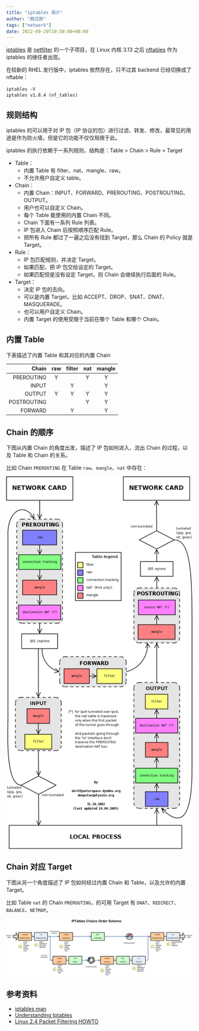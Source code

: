 ```yaml
---
title: "iptables 简介"
author: "颇忒脱"
tags: ["network"]
date: 2022-09-20T10:50:00+08:00
---
```


<!--more-->

[iptables][ipt] 是 [netfilter][nf-site] 的一个子项目，在 Linux 内核 3.13 之后 [nftables][nft] 作为 iptables 的继任者出现。

在较新的 RHEL 发行版中，iptables 依然存在，只不过其 backend 已经切换成了 nftable：

```shell
iptables -V
iptables v1.8.4 (nf_tables)
```

## 规则结构

iptables 的可以用于对 IP 包（IP 协议的包）进行过滤、转发、修改，最常见的用途是作为防火墙，但是它的功能不仅仅局限于此。

iptables 的执行依赖于一系列规则，结构是：Table > Chain > Rule > Target

* Table：
  * 内置 Table 有 filter、nat、mangle、raw。
  * 不允许用户自定义 table。
* Chain：
  * 内置 Chain：INPUT、FORWARD、PREROUTING、POSTROUTING、OUTPUT。
  * 用户也可以自定义 Chain。
  * 每个 Table 能使用的内置 Chain 不同。
  * Chain 下面有一系列 Rule 列表。
  * IP 包进入 Chain 后按照顺序匹配 Rule。
  * 把所有 Rule 都过了一遍之后没有找到 Target，那么 Chain 的 Policy 就是 Target。
* Rule：
  * IP 包匹配规则，并决定 Target。
  * 如果匹配，把 IP 包交给设定的 Target。
  * 如果匹配但是没有设定 Target，则 Chain 会继续执行后面的 Rule。
* Target：
  * 决定 IP 包的去向。
  * 可以是内置 Target，比如 ACCEPT、DROP、SNAT、DNAT、MASQUERADE。
  * 也可以用户自定义 Chain。
  * 内置 Target 的使用受限于当前在哪个 Table 和哪个 Chain。

## 内置 Table

下表描述了内置 Table 和其对应的内置 Chain

| Chain       | raw | filter | nat | mangle |
|------------:|:---:|:------:|:---:|:------:|
| PREROUTING  |  Y  |        |  Y  |   Y    |
| INPUT       |     |   Y    |     |   Y    |
| OUTPUT      |  Y  |   Y    |  Y  |   Y    |
| POSTROUTING |     |        |  Y  |   Y    |
| FORWARD     |     |   Y    |     |   Y    |

## Chain 的顺序

下图从内置 Chain 的角度出发，描述了 IP 包如何进入、流出 Chain 的过程，以及 Table 和 Chain 的关系。

比如 Chain `PREROUTING` 在 Table `raw`、`mangle`、`nat` 中存在：

![](iptables.jpeg)


## Chain 对应 Target

下图从另一个角度描述了 IP 包如何经过内置 Chain 和 Table，以及允许的内置 Target。

比如 Table `nat` 的 Chain `PREROUTING`，的可用 Target 有 `DNAT`、`REDIRECT`、`BALANCE`、`NETMAP`。

![](iptables-chains.jpeg)


## 参考资料

* [iptables man][ipt-man]
* [Understanding Iptables][und-ipt]
* [Linux 2.4 Packet Filtering HOWTO][nf-pf-howto]

[nf-site]: https://www.netfilter.org/
[ipt]: https://www.netfilter.org/projects/iptables/index.html
[nft]: https://www.netfilter.org/projects/nftables/index.html
[ipt-man]: https://linux.die.net/man/8/iptables
[und-ipt]: https://jimmysong.io/en/blog/understanding-iptables/
[nf-pf-howto]: https://www.netfilter.org/documentation/HOWTO/packet-filtering-HOWTO.html#toc9